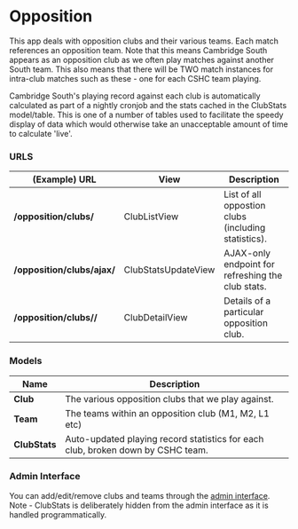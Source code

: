 # Opposition

This app deals with opposition clubs and their various teams. Each match references an opposition team. Note that this means Cambridge South appears as an opposition club as we often play matches against another South team. This also means that there will be TWO match instances for intra-club matches such as these - one for each CSHC team playing.

Cambridge South's playing record against each club is automatically calculated as part of a nightly cronjob and the stats cached in the ClubStats model/table. This is one of a number of tables used to facilitate the speedy display of data which would otherwise take an unacceptable amount of time to calculate 'live'.

### URLS

|(Example) URL                           |View                |Description                                 |
|----------------------------------------|--------------------|--------------------------------------------|
|**/opposition/clubs/**                  |ClubListView        |List of all oppostion clubs (including statistics).|
|**/opposition/clubs/ajax/**             |ClubStatsUpdateView |AJAX-only endpoint for refreshing the club stats.|
|**/opposition/clubs/<cambridge-city>/** |ClubDetailView      |Details of a particular opposition club. |

### Models

|Name          |Description                                                                    |
|--------------|-------------------------------------------------------------------------------|
|**Club**      |The various opposition clubs that we play against.                             |
|**Team**      |The teams within an opposition club (M1, M2, L1 etc)                           |
|**ClubStats** |Auto-updated playing record statistics for each club, broken down by CSHC team.|

### Admin Interface

You can add/edit/remove clubs and teams through the [admin interface](http://www.cambridgesouthhockeyclub.co.uk/admin/opposition/). Note - ClubStats is deliberately hidden from the admin interface as it is handled programmatically.
